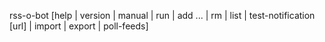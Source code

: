 rss-o-bot [help | version | manual | run |
            add <url> <filters>... | rm <id> | list |
            test-notification [url] | import <file> |
            export | poll-feeds]


